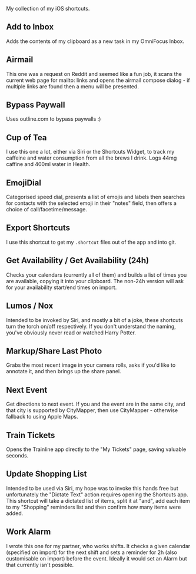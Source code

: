 My collection of my iOS shortcuts.

## Add to Inbox

Adds the contents of my clipboard as a new task in my OmniFocus Inbox.

## Airmail

This one was a request on Reddit and seemed like a fun job, it scans the
current web page for mailto: links and opens the airmail compose
dialog - if multiple links are found then a menu will be presented.

## Bypass Paywall

Uses outline.com to bypass paywalls :)

## Cup of Tea

I use this one a lot, either via Siri or the Shortcuts Widget, to track my
caffeine and water consumption from all the brews I drink. Logs 44mg caffine and
400ml water in Health.

## EmojiDial

Categorised speed dial, presents a list of emojis and labels then searches
for contacts with the selected emoji in their "notes" field, then offers a
choice of call/facetime/message.

## Export Shortcuts

I use this shortcut to get my `.shortcut` files out of the app and into git.

## Get Availability / Get Availability (24h)

Checks your calendars (currently all of them) and builds a list of times you are
available, copying it into your clipboard. The non-24h version will ask for your
availability start/end times on import.

## Lumos / Nox

Intended to be invoked by Siri, and mostly a bit of a joke, these shortcuts turn
the torch on/off respectively. If you don't understand the naming, you've
obviously never read or watched Harry Potter.

## Markup/Share Last Photo

Grabs the most recent image in your camera rolls, asks if you'd like to
annotate it, and then brings up the share panel.

## Next Event

Get directions to next event. If you and the event are in the same city, and
that city is supported by CityMapper, then use CityMapper - otherwise fallback
to using Apple Maps.

## Train Tickets

Opens the Trainline app directly to the "My Tickets" page, saving
valuable seconds.

## Update Shopping List

Intended to be used via Siri, my hope was to invoke this hands free but
unfortunately the "Dictate Text" action requires opening the Shortcuts app.
This shortcut will take a dictated list of items, split it at "and", add each
item to my "Shopping" reminders list and then confirm how many items were added.

## Work Alarm

I wrote this one for my partner, who works shifts. It checks a given calendar
(specified on import) for the next shift and sets a reminder for 2h (also
customisable on import) before the event. Ideally it would set an Alarm but that
currently isn't possible.
